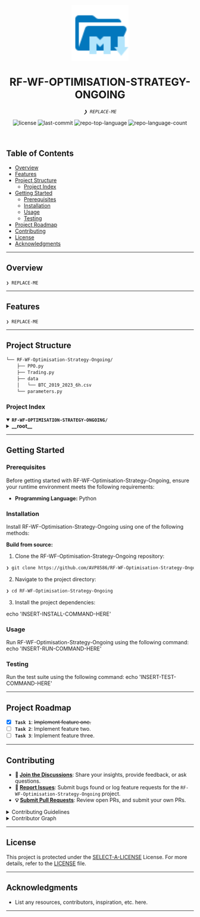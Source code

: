 <p align="center">
    <img src="https://raw.githubusercontent.com/PKief/vscode-material-icon-theme/ec559a9f6bfd399b82bb44393651661b08aaf7ba/icons/folder-markdown-open.svg" align="center" width="30%">
</p>
<p align="center"><h1 align="center">RF-WF-OPTIMISATION-STRATEGY-ONGOING</h1></p>
<p align="center">
	<em><code>❯ REPLACE-ME</code></em>
</p>
<p align="center">
	<img src="https://img.shields.io/github/license/AVP8586/RF-WF-Optimisation-Strategy-Ongoing?style=default&logo=opensourceinitiative&logoColor=white&color=36ff00" alt="license">
	<img src="https://img.shields.io/github/last-commit/AVP8586/RF-WF-Optimisation-Strategy-Ongoing?style=default&logo=git&logoColor=white&color=36ff00" alt="last-commit">
	<img src="https://img.shields.io/github/languages/top/AVP8586/RF-WF-Optimisation-Strategy-Ongoing?style=default&color=36ff00" alt="repo-top-language">
	<img src="https://img.shields.io/github/languages/count/AVP8586/RF-WF-Optimisation-Strategy-Ongoing?style=default&color=36ff00" alt="repo-language-count">
</p>
<p align="center"><!-- default option, no dependency badges. -->
</p>
<p align="center">
	<!-- default option, no dependency badges. -->
</p>
<br>

##  Table of Contents

- [ Overview](#-overview)
- [ Features](#-features)
- [ Project Structure](#-project-structure)
  - [ Project Index](#-project-index)
- [ Getting Started](#-getting-started)
  - [ Prerequisites](#-prerequisites)
  - [ Installation](#-installation)
  - [ Usage](#-usage)
  - [ Testing](#-testing)
- [ Project Roadmap](#-project-roadmap)
- [ Contributing](#-contributing)
- [ License](#-license)
- [ Acknowledgments](#-acknowledgments)

---

##  Overview

<code>❯ REPLACE-ME</code>

---

##  Features

<code>❯ REPLACE-ME</code>

---

##  Project Structure

```sh
└── RF-WF-Optimisation-Strategy-Ongoing/
    ├── PPO.py
    ├── Trading.py
    ├── data
    │   └── BTC_2019_2023_6h.csv
    └── parameters.py
```


###  Project Index
<details open>
	<summary><b><code>RF-WF-OPTIMISATION-STRATEGY-ONGOING/</code></b></summary>
	<details> <!-- __root__ Submodule -->
		<summary><b>__root__</b></summary>
		<blockquote>
			<table>
			<tr>
				<td><b><a href='https://github.com/AVP8586/RF-WF-Optimisation-Strategy-Ongoing/blob/master/Trading.py'>Trading.py</a></b></td>
				<td><code>❯ REPLACE-ME</code></td>
			</tr>
			<tr>
				<td><b><a href='https://github.com/AVP8586/RF-WF-Optimisation-Strategy-Ongoing/blob/master/PPO.py'>PPO.py</a></b></td>
				<td><code>❯ REPLACE-ME</code></td>
			</tr>
			<tr>
				<td><b><a href='https://github.com/AVP8586/RF-WF-Optimisation-Strategy-Ongoing/blob/master/parameters.py'>parameters.py</a></b></td>
				<td><code>❯ REPLACE-ME</code></td>
			</tr>
			</table>
		</blockquote>
	</details>
</details>

---
##  Getting Started

###  Prerequisites

Before getting started with RF-WF-Optimisation-Strategy-Ongoing, ensure your runtime environment meets the following requirements:

- **Programming Language:** Python


###  Installation

Install RF-WF-Optimisation-Strategy-Ongoing using one of the following methods:

**Build from source:**

1. Clone the RF-WF-Optimisation-Strategy-Ongoing repository:
```sh
❯ git clone https://github.com/AVP8586/RF-WF-Optimisation-Strategy-Ongoing
```

2. Navigate to the project directory:
```sh
❯ cd RF-WF-Optimisation-Strategy-Ongoing
```

3. Install the project dependencies:

echo 'INSERT-INSTALL-COMMAND-HERE'



###  Usage
Run RF-WF-Optimisation-Strategy-Ongoing using the following command:
echo 'INSERT-RUN-COMMAND-HERE'

###  Testing
Run the test suite using the following command:
echo 'INSERT-TEST-COMMAND-HERE'

---
##  Project Roadmap

- [X] **`Task 1`**: <strike>Implement feature one.</strike>
- [ ] **`Task 2`**: Implement feature two.
- [ ] **`Task 3`**: Implement feature three.

---

##  Contributing

- **💬 [Join the Discussions](https://github.com/AVP8586/RF-WF-Optimisation-Strategy-Ongoing/discussions)**: Share your insights, provide feedback, or ask questions.
- **🐛 [Report Issues](https://github.com/AVP8586/RF-WF-Optimisation-Strategy-Ongoing/issues)**: Submit bugs found or log feature requests for the `RF-WF-Optimisation-Strategy-Ongoing` project.
- **💡 [Submit Pull Requests](https://github.com/AVP8586/RF-WF-Optimisation-Strategy-Ongoing/blob/main/CONTRIBUTING.md)**: Review open PRs, and submit your own PRs.

<details closed>
<summary>Contributing Guidelines</summary>

1. **Fork the Repository**: Start by forking the project repository to your github account.
2. **Clone Locally**: Clone the forked repository to your local machine using a git client.
   ```sh
   git clone https://github.com/AVP8586/RF-WF-Optimisation-Strategy-Ongoing
   ```
3. **Create a New Branch**: Always work on a new branch, giving it a descriptive name.
   ```sh
   git checkout -b new-feature-x
   ```
4. **Make Your Changes**: Develop and test your changes locally.
5. **Commit Your Changes**: Commit with a clear message describing your updates.
   ```sh
   git commit -m 'Implemented new feature x.'
   ```
6. **Push to github**: Push the changes to your forked repository.
   ```sh
   git push origin new-feature-x
   ```
7. **Submit a Pull Request**: Create a PR against the original project repository. Clearly describe the changes and their motivations.
8. **Review**: Once your PR is reviewed and approved, it will be merged into the main branch. Congratulations on your contribution!
</details>

<details closed>
<summary>Contributor Graph</summary>
<br>
<p align="left">
   <a href="https://github.com{/AVP8586/RF-WF-Optimisation-Strategy-Ongoing/}graphs/contributors">
      <img src="https://contrib.rocks/image?repo=AVP8586/RF-WF-Optimisation-Strategy-Ongoing">
   </a>
</p>
</details>

---

##  License

This project is protected under the [SELECT-A-LICENSE](https://choosealicense.com/licenses) License. For more details, refer to the [LICENSE](https://choosealicense.com/licenses/) file.

---

##  Acknowledgments

- List any resources, contributors, inspiration, etc. here.

---

